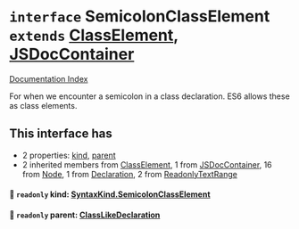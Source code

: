 # `interface` SemicolonClassElement `extends` [ClassElement](../interface.ClassElement/README.md), [JSDocContainer](../interface.JSDocContainer/README.md)

[Documentation Index](../README.md)

For when we encounter a semicolon in a class declaration. ES6 allows these as class elements.

## This interface has

- 2 properties:
[kind](#-readonly-kind-syntaxkindsemicolonclasselement),
[parent](#-readonly-parent-classlikedeclaration)
- 2 inherited members from [ClassElement](../interface.ClassElement/README.md), 1 from [JSDocContainer](../interface.JSDocContainer/README.md), 16 from [Node](../interface.Node/README.md), 1 from [Declaration](../interface.Declaration/README.md), 2 from [ReadonlyTextRange](../interface.ReadonlyTextRange/README.md)


#### 📄 `readonly` kind: [SyntaxKind.SemicolonClassElement](../enum.SyntaxKind/README.md#semicolonclasselement--240)



#### 📄 `readonly` parent: [ClassLikeDeclaration](../type.ClassLikeDeclaration/README.md)



